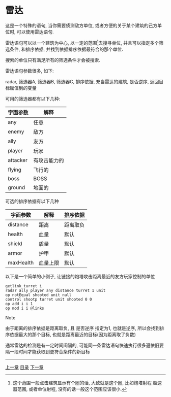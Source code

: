 # 雷达
这是一个特殊的语句, 当你需要侦测敌方单位,
或者方便的关于某个建筑的己方单位时, 可以使用雷达语句.

雷达语句可以以一个建筑为中心, 以一定的范围[^1]去搜寻单位,
并且可以指定多个筛选条件, 和排序依据, 并找到依据排序依据最符合的那个单位.

搜索的单位只有满足所有的筛选条件才会被搜索.

雷达语句参数很多, 如下:

radar, 筛选器A, 筛选器B, 筛选器C, 排序依据, 充当雷达的建筑, 是否逆序, 返回目标赋值到的变量

可用的筛选器都有以下几种:

| 字面参数 | 解释         |
| ---      | ---          |
| any      | 任意         |
| enemy    | 敌方         |
| ally     | 友方         |
| player   | 玩家         |
| attacker | 有攻击能力的 |
| flying   | 飞行的       |
| boss     | BOSS         |
| ground   | 地面的       |

可选的排序依据有以下几种

| 字面参数  | 解释     | 排序依据 |
| ---       | ---      | ---      |
| distance  | 距离     | 距离取负 |
| health    | 血量     | 默认     |
| shield    | 盾量     | 默认     |
| armor     | 护甲     | 默认     |
| maxHealth | 血量上限 | 默认     |


以下是一个简单的小例子, 让链接的炮塔攻击距离最近的友方玩家控制的单位

```gas
getlink turret i
radar ally player any distance turret 1 unit
op notEqual shooted unit null
control shootp turret unit shooted 0 0
op add i i 1
op mod i i @links
```

> [!NOTE]
> 由于距离的排序依据是距离取负, 且 是否逆序 指定为1, 也就是逆序,
> 所以会找到排序依据最大的那个目标, 也就是距离最近的目标(因为距离取了负数)
>
> 通常雷达的检测是有一定时间间隔的,
> 可能同一条雷达语句快速执行很多遍依旧要隔一段时间才能获取到更符合条件的新目标


[^1]: 这个范围一般点击建筑显示有个圈的话, 大致就是这个圈, 比如炮塔射程 超速器范围,
      或者单位射程, 没有的话一般这个范围应该很小.

---
[上一章](./14-pack-color.md)
[目录](./README.md)
[下一章](./16-unit-bind.md)
